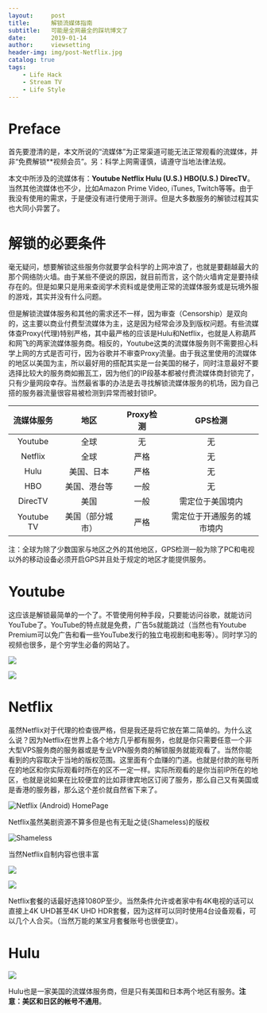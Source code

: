 ```yaml
---
layout:     post
title:      解锁流媒体指南
subtitle:   可能是全网最全的踩坑博文了
date:       2019-01-14
author:     viewsetting
header-img: img/post-Netflix.jpg
catalog: true
tags:
    - Life Hack
    - Stream TV
    - Life Style
---
```


# Preface

首先要澄清的是，本文所说的“流媒体”为正常渠道可能无法正常观看的流媒体，并非“免费解锁**视频会员”。另：科学上网需谨慎，请遵守当地法律法规。

本文中所涉及的流媒体有：**Youtube  Netflix  Hulu (U.S.)  HBO(U.S.)  DirecTV**。当然其他流媒体也不少，比如Amazon Prime Video, iTunes, Twitch等等。由于我没有使用的需求，于是便没有进行使用于测评。但是大多数服务的解锁过程其实也大同小异罢了。



# 解锁的必要条件

毫无疑问，想要解锁这些服务你就要学会科学的上网冲浪了，也就是要翻越最大的那个网络防火墙。由于某些不便说的原因，就目前而言，这个防火墙肯定是要持续存在的。但是如果只是用来查阅学术资料或是使用正常的流媒体服务或是玩境外服的游戏，其实并没有什么问题。

但是解锁流媒体服务和其他的需求还不一样，因为审查（Censorship）是双向的，这主要以商业付费型流媒体为主，这是因为经常会涉及到版权问题。有些流媒体查Proxy(代理)特别严格，其中最严格的应该是Hulu和Netflix，也就是人称葫芦和网飞的两家流媒体服务商。相反的，Youtube这类的流媒体服务则不需要担心科学上网的方式是否可行，因为谷歌并不审查Proxy流量。由于我这里使用的流媒体的地区以美国为主，所以最好用的搭配其实是一台美国的梯子，同时注意最好不要选择比较大的服务商如搬瓦工，因为他们的IP段基本都被付费流媒体商封锁完了，只有少量网段幸存。当然最省事的办法是去寻找解锁流媒体服务的机场，因为自己搭的服务器流量很容易被检测到异常而被封锁IP。



| 流媒体服务 |       地区       | Proxy检测 |          GPS检测           |
| :--------: | :--------------: | :-------: | :------------------------: |
|  Youtube   |       全球       |    无     |             无             |
|  Netflix   |       全球       |   严格    |             无             |
|    Hulu    |    美国、日本    |   严格    |             无             |
|    HBO     |   美国、港台等   |   一般    |             无             |
|  DirecTV   |       美国       |   一般    |      需定位于美国境内      |
| Youtube TV | 美国（部分城市） |   严格    | 需定位于开通服务的城市境内 |

注：全球为除了少数国家与地区之外的其他地区，GPS检测一般为除了PC和电视以外的移动设备必须开启GPS并且处于规定的地区才能提供服务。

# Youtube

这应该是解锁最简单的一个了。不管使用何种手段，只要能访问谷歌，就能访问YouTube了。YouTube的特点就是免费，广告5s就能跳过（当然也有Youtube Premium可以免广告和看一些YouTube发行的独立电视剧和电影等）。同时学习的视频也很多，是个穷学生必备的网站了。

![](/img/2019-01-14/youtube.png)

![](/img/2019-01-14/py.png)

# Netflix

虽然Netflix对于代理的检查很严格，但是我还是将它放在第二简单的。为什么这么说？因为Netflix在世界上各个地方几乎都有服务，也就是你只需要任意一个非大型VPS服务商的服务器或是专业VPN服务商的解锁服务就能观看了。当然你能看到的内容取决于当地的版权范围。这里面有个血赚的门道。也就是付款的账号所在的地区和你实际观看时所在的区不一定一样。实际所观看的是你当前IP所在的地区，也就是说如果在比较便宜的比如菲律宾地区订阅了服务，那么自己又有美国或是香港的服务器，那么这个差价就自然省下来了。

![](/img/2019-01-14/Netflix1.jpg "Netflix (Android) HomePage")

Netflix虽然美剧资源不算多但是也有无耻之徒(Shameless)的版权

![](/img/2019-01-14/Netflix2.jpg "Shameless")

当然Netflix自制内容也很丰富

![](/img/2019-01-14/Netflix3.jpg )

![](/img/2019-01-14/Netflix4.jpg )

Netflix套餐的话最好选择1080P至少。当然条件允许或者家中有4K电视的话可以直接上4K UHD甚至4K UHD HDR套餐，因为这样可以同时使用4台设备观看，可以几个人合买。（当然万能的某宝月套餐账号也很便宜）。



# Hulu

![](/img/2019-01-14/hulu.jpg )

Hulu也是一家美国的流媒体服务商，但是只有美国和日本两个地区有服务。**注意：美区和日区的帐号不通用**。



​        